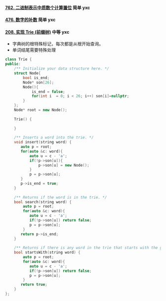 #### [762. 二进制表示中质数个计算置位](https://leetcode-cn.com/problems/prime-number-of-set-bits-in-binary-representation/) 简单 yxc

#### [476. 数字的补数](https://leetcode-cn.com/problems/number-complement/) 简单 yxc

#### [208. 实现 Trie (前缀树)](https://leetcode-cn.com/problems/implement-trie-prefix-tree/)  中等 yxc

-   字典树的根特殊标记，每次都是从根开始查询。
-   单词结尾需要特殊处理

```cpp
class Trie {
public:
    /** Initialize your data structure here. */
    struct Node{
        bool is_end;
        Node* son[26];
        Node(){
            is_end = false;
            for(int i  = 0; i < 26; i++) son[i]=nullptr;
        }
    };
    Node* root = new Node();
    
    Trie() {
        
    }
    
    /** Inserts a word into the trie. */
    void insert(string word) {
       auto p = root;
       for(auto &c: word){
           auto u = c - 'a';
           if(!p->son[u]){
               p->son[u] = new Node();
           }
           p = p->son[u];
       }
       p->is_end = true;
    }
    
    /** Returns if the word is in the trie. */
    bool search(string word) {
        auto p = root;
        for(auto &c: word){
           auto u = c - 'a';
           if(!p->son[u]) return false;
           p = p->son[u];
        }
       return p->is_end;
    }
    
    /** Returns if there is any word in the trie that starts with the given prefix. */
    bool startsWith(string word) {
        auto p = root;
        for(auto &c: word){
           auto u = c - 'a';
           if(!p->son[u]) return false;
           p = p->son[u];
        }
       return true;
    }
};
```

